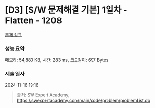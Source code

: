 # [D3] [S/W 문제해결 기본] 1일차 - Flatten - 1208 

[문제 링크](https://swexpertacademy.com/main/code/problem/problemDetail.do?contestProbId=AV139KOaABgCFAYh) 

### 성능 요약

메모리: 54,880 KB, 시간: 283 ms, 코드길이: 697 Bytes

### 제출 일자

2024-11-16 19:16



> 출처: SW Expert Academy, https://swexpertacademy.com/main/code/problem/problemList.do